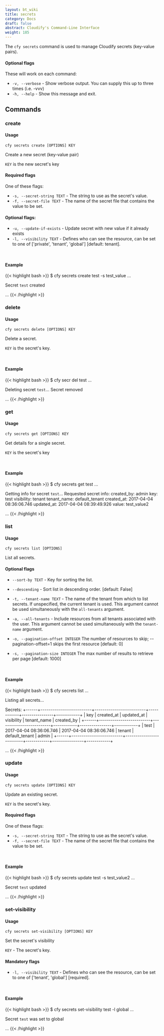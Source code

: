 ```yaml
---
layout: bt_wiki
title: secrets
category: Docs
draft: false
abstract: Cloudify's Command-Line Interface
weight: 185
---
```


The `cfy secrets` command is used to manage Cloudify secrets (key-value pairs). 

#### Optional flags

These will work on each command:

* `-v, --verbose` - Show verbose output. You can supply this up to three times (i.e. -vvv)
* `-h, --help` - Show this message and exit.

## Commands

### create

#### Usage
`cfy secrets create [OPTIONS] KEY`
 
Create a new secret (key-value pair)

`KEY` is the new secret's key

#### Required flags

One of these flags:

* `-s, --secret-string TEXT` - The string to use as the secret's value.
* `-f, --secret-file TEXT` - The name of the secret file that contains the value to be set.

#### Optional flags:

* `-u, --update-if-exists` - Update secret with new value if it already exists
* `-l, --visibility TEXT` - Defines who can see the resource, can be set to one of ['private', 'tenant', 'global'] [default: tenant].

&nbsp;
#### Example

{{< highlight  bash  >}}
$ cfy secrets create test -s test_value
...

Secret `test` created

...
{{< /highlight >}}

### delete

#### Usage 
`cfy secrets delete [OPTIONS] KEY`

Delete a secret.

`KEY` is the secret's key.

&nbsp;
#### Example

{{< highlight  bash  >}}
$ cfy secr del test
...

Deleting secret `test`...
Secret removed

...
{{< /highlight >}}

### get

#### Usage 
`cfy secrets get [OPTIONS] KEY`

Get details for a single secret.

`KEY` is the secret's key


&nbsp;
#### Example

{{< highlight  bash  >}}
$ cfy secrets get test
...

Getting info for secret `test`...
Requested secret info:
created_by:     admin
key:            test
visibility:     tenant
tenant_name:    default_tenant
created_at:     2017-04-04 08:36:06.746 
updated_at:     2017-04-04 08:39:49.926 
value:          test_value2

...
{{< /highlight >}}

### list

#### Usage 
`cfy secrets list [OPTIONS]`

List all secrets.

#### Optional flags

*  `--sort-by TEXT` - Key for sorting the list.
*  `--descending` - Sort list in descending order. [default: False]
*  `-t, --tenant-name TEXT` -  The name of the tenant from which to list secrets. If unspecified, the current tenant is
                            used. This argument cannot be used simultaneously with the `all-tenants` argument.
*  `-a, --all-tenants` -    Include resources from all tenants associated with
                            the user. This argument cannot be used simultaneously with the `tenant-name` argument.  

*  `-o, --pagination-offset INTEGER`       The number of resources to skip;
                                  --pagination-offset=1 skips the first resource [default: 0]

*  `-s, --pagination-size INTEGER`       The max number of results to retrieve per page [default: 1000]


&nbsp;
#### Example

{{< highlight  bash  >}}
$ cfy secrets list
...

Listing all secrets...

Secrets:
+------+--------------------------+--------------------------+------------+----------------+------------+
| key  |        created_at        |        updated_at        | visibility |  tenant_name   | created_by |
+------+--------------------------+--------------------------+------------+----------------+------------+
| test | 2017-04-04 08:36:06.746  | 2017-04-04 08:36:06.746  |   tenant   | default_tenant |   admin    |
+------+--------------------------+--------------------------+------------+----------------+------------+

...
{{< /highlight >}}

### update

#### Usage 
`cfy secrets update [OPTIONS] KEY`

Update an existing secret.

`KEY` is the secret's key.

#### Required flags

One of these flags:

* `-s, --secret-string TEXT` - The string to use as the secret's value.
* `-f, --secret-file TEXT` - The name of the secret file that contains the value to be set.


&nbsp;
#### Example

{{< highlight  bash  >}}
$ cfy secrets update test -s test_value2
...

Secret `test` updated

...
{{< /highlight >}}

### set-visibility

#### Usage
`cfy secrets set-visibility [OPTIONS] KEY`

Set the secret's visibility

`KEY` - The secret's key.

#### Mandatory flags

* `-l, --visibility TEXT` - Defines who can see the resource, can be set to one of ['tenant', 'global']  [required].

&nbsp;
#### Example

{{< highlight  bash  >}}
$ cfy secrets set-visibility test -l global
...

Secret `test` was set to global

...
{{< /highlight >}}
